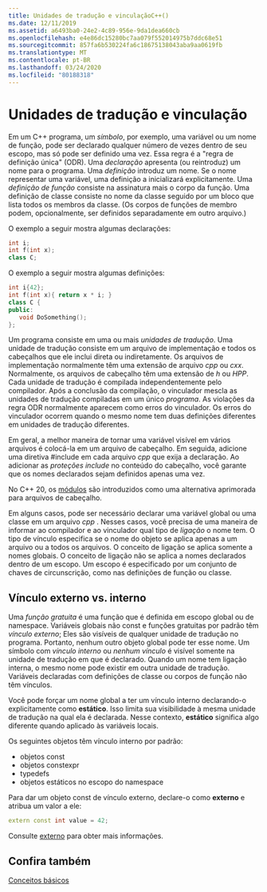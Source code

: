```yaml
---
title: Unidades de tradução e vinculaçãoC++()
ms.date: 12/11/2019
ms.assetid: a6493ba0-24e2-4c89-956e-9da1dea660cb
ms.openlocfilehash: e4e86dc15280bc7aa079f552014975b7ddc68e51
ms.sourcegitcommit: 857fa6b530224fa6c18675138043aba9aa0619fb
ms.translationtype: MT
ms.contentlocale: pt-BR
ms.lasthandoff: 03/24/2020
ms.locfileid: "80188318"
---
```

# <a name="translation-units-and-linkage"></a>Unidades de tradução e vinculação

Em um C++ programa, um *símbolo*, por exemplo, uma variável ou um nome de função, pode ser declarado qualquer número de vezes dentro de seu escopo, mas só pode ser definido uma vez. Essa regra é a "regra de definição única" (ODR). Uma *declaração* apresenta (ou reintroduz) um nome para o programa. Uma *definição* introduz um nome. Se o nome representar uma variável, uma definição a inicializará explicitamente. Uma *definição de função* consiste na assinatura mais o corpo da função. Uma definição de classe consiste no nome da classe seguido por um bloco que lista todos os membros da classe. (Os corpos de funções de membro podem, opcionalmente, ser definidos separadamente em outro arquivo.)

O exemplo a seguir mostra algumas declarações:

```cpp
int i;
int f(int x);
class C;
```

O exemplo a seguir mostra algumas definições:

```cpp
int i{42};
int f(int x){ return x * i; }
class C {
public:
   void DoSomething();
};
```

Um programa consiste em uma ou mais *unidades de tradução*. Uma unidade de tradução consiste em um arquivo de implementação e todos os cabeçalhos que ele inclui direta ou indiretamente. Os arquivos de implementação normalmente têm uma extensão de arquivo *cpp* ou *cxx*. Normalmente, os arquivos de cabeçalho têm uma extensão de *h* ou *HPP*. Cada unidade de tradução é compilada independentemente pelo compilador. Após a conclusão da compilação, o vinculador mescla as unidades de tradução compiladas em um único *programa*. As violações da regra ODR normalmente aparecem como erros do vinculador. Os erros do vinculador ocorrem quando o mesmo nome tem duas definições diferentes em unidades de tradução diferentes.

Em geral, a melhor maneira de tornar uma variável visível em vários arquivos é colocá-la em um arquivo de cabeçalho. Em seguida, adicione uma diretiva #include em cada arquivo *cpp* que exija a declaração. Ao adicionar as *proteções include* no conteúdo do cabeçalho, você garante que os nomes declarados sejam definidos apenas uma vez.

No C++ 20, os [módulos](modules-cpp.md) são introduzidos como uma alternativa aprimorada para arquivos de cabeçalho.

Em alguns casos, pode ser necessário declarar uma variável global ou uma classe em um arquivo *cpp* . Nesses casos, você precisa de uma maneira de informar ao compilador e ao vinculador qual tipo de *ligação* o nome tem. O tipo de vínculo especifica se o nome do objeto se aplica apenas a um arquivo ou a todos os arquivos. O conceito de ligação se aplica somente a nomes globais. O conceito de ligação não se aplica a nomes declarados dentro de um escopo. Um escopo é especificado por um conjunto de chaves de circunscrição, como nas definições de função ou classe.

## <a name="external-vs-internal-linkage"></a>Vínculo externo vs. interno

Uma *função gratuita* é uma função que é definida em escopo global ou de namespace. Variáveis globais não const e funções gratuitas por padrão têm *vínculo externo*; Eles são visíveis de qualquer unidade de tradução no programa. Portanto, nenhum outro objeto global pode ter esse nome. Um símbolo com *vínculo interno* ou *nenhum vínculo* é visível somente na unidade de tradução em que é declarado. Quando um nome tem ligação interna, o mesmo nome pode existir em outra unidade de tradução. Variáveis declaradas com definições de classe ou corpos de função não têm vínculos.

Você pode forçar um nome global a ter um vínculo interno declarando-o explicitamente como **estático**. Isso limita sua visibilidade à mesma unidade de tradução na qual ela é declarada. Nesse contexto, **estático** significa algo diferente quando aplicado às variáveis locais.

Os seguintes objetos têm vínculo interno por padrão:
- objetos const
- objetos constexpr
- typedefs
- objetos estáticos no escopo do namespace

Para dar um objeto const de vínculo externo, declare-o como **externo** e atribua um valor a ele:

```cpp
extern const int value = 42;
```

Consulte [externo](extern-cpp.md) para obter mais informações.

## <a name="see-also"></a>Confira também

[Conceitos básicos](../cpp/basic-concepts-cpp.md)
